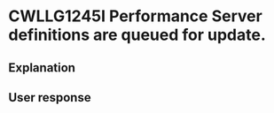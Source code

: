 # CWLLG1245I Performance Server definitions are queued for update.

## Explanation

## User response